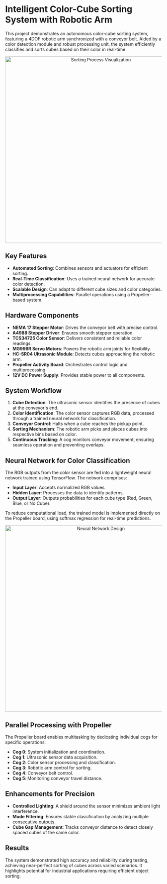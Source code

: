 # Intelligent Color-Cube Sorting System with Robotic Arm

This project demonstrates an autonomous color-cube sorting system, featuring a 4DOF robotic arm synchronized with a conveyor belt. Aided by a color detection module and robust processing unit, the system efficiently classifies and sorts cubes based on their color in real-time.

<p align="center">
  <a href="https://youtu.be/x4tu3nL01OI?si=GthjDjz5y5HyYdao" target="_blank">
    <img src="ColorCubeSorterGIF.gif" alt="Sorting Process Visualization" width="600"/>
  </a>
</p>

## Key Features
- **Automated Sorting**: Combines sensors and actuators for efficient sorting.
- **Real-Time Classification**: Uses a trained neural network for accurate color detection.
- **Scalable Design**: Can adapt to different cube sizes and color categories.
- **Multiprocessing Capabilities**: Parallel operations using a Propeller-based system.

## Hardware Components
- **NEMA 17 Stepper Motor**: Drives the conveyor belt with precise control.
- **A4988 Stepper Driver**: Ensures smooth stepper operation.
- **TCS34725 Color Sensor**: Delivers consistent and reliable color readings.
- **MG996R Servo Motors**: Powers the robotic arm joints for flexibility.
- **HC-SR04 Ultrasonic Module**: Detects cubes approaching the robotic arm.
- **Propeller Activity Board**: Orchestrates control logic and multiprocessing.
- **12V DC Power Supply**: Provides stable power to all components.

## System Workflow
1. **Cube Detection**: The ultrasonic sensor identifies the presence of cubes at the conveyor's end.
2. **Color Identification**: The color sensor captures RGB data, processed through a trained neural network for classification.
3. **Conveyor Control**: Halts when a cube reaches the pickup point.
4. **Sorting Mechanism**: The robotic arm picks and places cubes into respective bins based on color.
5. **Continuous Tracking**: A cog monitors conveyor movement, ensuring seamless operation and preventing overlaps.

## Neural Network for Color Classification
The RGB outputs from the color sensor are fed into a lightweight neural network trained using TensorFlow. The network comprises:
- **Input Layer**: Accepts normalized RGB values.
- **Hidden Layer**: Processes the data to identify patterns.
- **Output Layer**: Outputs probabilities for each cube type (Red, Green, Blue, or No Cube).

To reduce computational load, the trained model is implemented directly on the Propeller board, using softmax regression for real-time predictions.

<p align="center">
  <img src="NeuralNetworkDiagram.jpg" alt="Neural Network Design" width="600"/>
</p>

## Parallel Processing with Propeller
The Propeller board enables multitasking by dedicating individual cogs for specific operations:
- **Cog 0**: System initialization and coordination.
- **Cog 1**: Ultrasonic sensor data acquisition.
- **Cog 2**: Color sensor processing and classification.
- **Cog 3**: Robotic arm control for sorting.
- **Cog 4**: Conveyor belt control.
- **Cog 5**: Monitoring conveyor travel distance.

## Enhancements for Precision
- **Controlled Lighting**: A shield around the sensor minimizes ambient light interference.
- **Mode Filtering**: Ensures stable classification by analyzing multiple consecutive outputs.
- **Cube Gap Management**: Tracks conveyor distance to detect closely spaced cubes of the same color.

## Results
The system demonstrated high accuracy and reliability during testing, achieving near-perfect sorting of cubes across varied scenarios. It highlights potential for industrial applications requiring efficient object sorting.
